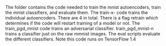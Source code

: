 The folder contains the code needed to train the mnist autoencoders, train the mnist classifiers, and evaluate them. The train-x- code trains the individual autoencoders. There are 4 in total. There is a flag retrain which determines if the code will restart training of a model or not. The train_pgd_mnist code trains an adversarial classifier. train_pgd_mnist-n trains a classifier just on the raw mmnist images. The eval scripts evaluate the different classifiers. Note this code runs on TensorFlow 1.4